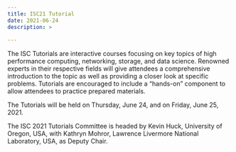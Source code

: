 ```yaml
---
title: ISC21 Tutorial
date: 2021-06-24
description: >
    
---
```



The ISC Tutorials are interactive courses focusing on key topics of high performance computing, networking, storage, and data science. Renowned experts in their respective fields will give attendees a comprehensive introduction to the topic as well as providing a closer look at specific problems. Tutorials are encouraged to include a “hands-on” component to allow attendees to practice prepared materials.

The Tutorials will be held on Thursday, June 24, and on Friday, June 25, 2021.

The ISC 2021 Tutorials Committee is headed by Kevin Huck, University of Oregon, USA, with Kathryn Mohror, Lawrence Livermore National Laboratory, USA, as Deputy Chair.